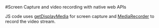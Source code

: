 #Screen Capture and video recording with native web APIs

JS code uses [getDisplayMedia][1] for screen capture and [MediaRecorder][2]
to record the video stream.

[1]: https://developer.mozilla.org/en-US/docs/Web/API/MediaDevices/getDisplayMedia
[2]: https://developer.mozilla.org/en-US/docs/Web/API/MediaRecorder
